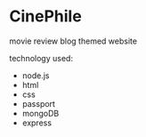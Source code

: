 # CinePhile
movie review blog themed website

technology used:
<ul>
<li>node.js </li>
<li>html </li>
<li>css </li>
<li>passport </li>
<li>mongoDB</li>
<li>express </li>
</ul>
